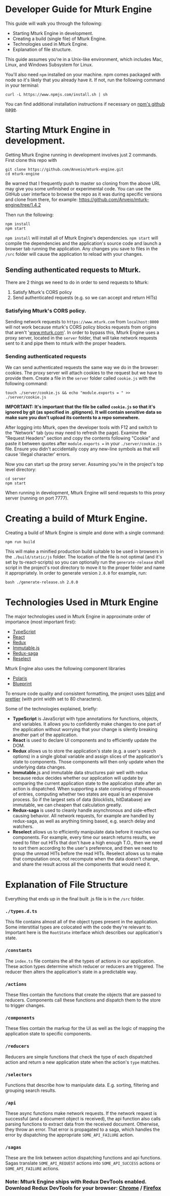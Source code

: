 # Developer Guide for Mturk Engine

This guide will walk you through the following:

* Starting Mturk Engine in development.
* Creating a build (single file) of Mturk Engine.
* Technologies used in Mturk Engine.
* Explanation of file structure.

This guide assumes you're in a Unix-like environment, which includes Mac, Linux, and Windows Subsystem for Linux.

You'll also need `npm` installed on your machine. npm comes packaged with node so it's likely that you already have it. If not, run the following command in your terminal:

```shell
curl -L https://www.npmjs.com/install.sh | sh
```

You can find additional installation instructions if necessary on [npm's github page](https://github.com/npm/npm).

# Starting Mturk Engine in development.

Getting Mturk Engine running in development involves just 2 commands. First clone this repo with

```shell
git clone https://github.com/Anveio/mturk-engine.git
cd mturk-engine
```

Be warned that I frequently push to master so cloning from the above URL may give you some unfinished or experimental code. You can use the GitHub user interface to browse the repo as it was during specific versions and clone from there, for example: https://github.com/Anveio/mturk-engine/tree/1.4.2  

Then run the following:

```shell
npm install
npm start
```

`npm install` will install all of Mturk Engine's dependencies. `npm start` will compile the dependencies and the application's source code and launch a browser tab running the application. Any changes you save to files in the `/src` folder will cause the application to reload with your changes.

## Sending authenticated requests to Mturk.

There are 2 things we need to do in order to send requests to Mturk:

1. Satisfy Mturk's CORS policy
2. Send authenticated requests (e.g. so we can accept and return HITs)

### Satisfying Mturk's CORS policy.

Sending network requests to `https://www.mturk.com` from `localhost:8000` will not work because mturk's CORS policy blocks requests from origins that aren't 'www.mturk.com'. In order to bypass this, Mturk Engine uses a proxy server, located in the `server` folder, that will take network requests sent to it and pipe them to mturk with the proper headers.

### Sending authenticated requests

We can send authenticated requests the same way we do in the browser: cookies. The proxy server will attach cookies to the request but we have to provide them. Create a file in the `server` folder called `cookie.js` with the following command:

```shell
touch ./server/cookie.js && echo "module.exports = " >> ./server/cookie.js
```

**IMPORTANT: It's important that the file be called `cookie.js` so that it's ignored by git (as specified in .gitignore). It will contain sensitive data so make sure you don't upload its contents to a repo somewhere.**

After logging into Mturk, open the developer tools with F12 and switch to the "Network" tab (you may need to refresh the page). Examine the "Request Headers" section and copy the contents following "Cookie" and paste it between quotes after `module.exports =` in your `./server/cookie.js` file. Ensure you didn't accidentally copy any new-line symbols as that will cause 'illegal character' errors.

Now you can start up the proxy server. Assuming you're in the project's top level directory:

```shell
cd server
npm start
```

When running in development, Mturk Engine will send requests to this proxy server (running on port 7777).

# Creating a build of Mturk Engine.

Creating a build of Mturk Engine is simple and done with a single command:

```shell
npm run build
```

This will make a minified production build suitable to be used in browsers in the `./build/static/js` folder. The location of the file is not optimal (and it's set by ts-react-scripts) so you can optionally run the `generate-release` shell script in the project's root directory to move it to the proper folder and name it appropriately. In order to generate version `2.0.0` for example, run:

```shell
bash ./generate-release.sh 2.0.0
```

# Technologies Used in Mturk Engine

The major technologies used in Mturk Engine in approximate order of importance (most important first):

* [TypeScript](https://github.com/Microsoft/TypeScript)
* [React](https://github.com/facebook/react)
* [Redux](https://github.com/reactjs/redux)
* [Immutable.js](https://facebook.github.io/immutable-js/)
* [Redux-saga](https://github.com/redux-saga/redux-saga)
* [Reselect](https://github.com/reactjs/reselect)

Mturk Engine also uses the following component libraries

* [Polaris](https://github.com/Shopify/polaris)
* [Blueprint](https://github.com/palantir/blueprint)

To ensure code quality and consistent formatting, the project uses [tslint](https://github.com/palantir/tslint) and [prettier](https://github.com/prettier/prettier) (with print width set to 80 characters).

Some of the technologies explained, briefly:

* **TypeScript** is JavaScript with type annotations for functions, objects, and variables. It allows you to confidently make changes to one part of the application without worrying that your change is silently breaking another part of the application.
* **React** is used to declare UI components and to efficiently update the DOM.
* **Redux** allows us to store the application's state (e.g. a user's search options) in a single global variable and assign slices of the application's state to components. Those components will then only update when the underlying data changes.
* **Immutable**.js and immutable data structures pair well with redux because redux decides whether our application will update by comparing the current application state to the application state after an action is dispatched. When supporting a state consisting of thousands of entries, computing whether two states are equal is an expensive process. So if the largest sets of data (blocklists, hitDatabase) are immutable, we can cheapen that calculation greatly.
* **Redux-saga** is used to cleanly handle asynchronous and side-effect causing behavior. All network requests, for example are handled by redux-saga, as well as anything timing based, e.g. search delay and watchers.
* **Reselect** allows us to efficiently manipulate data before it reaches our components. For example, every time our search returns results, we need to filter out HITs that don't have a high enough T.O., then we need to sort them according to the user's preference, and then we need to group the unread HITs before the read HITs. Reselect allows us to make that computation once, not recompute when the data doesn't change, and share the result across all the components that would need it.

# Explanation of File Structure

Everything that ends up in the final built .js file is in the `/src` folder.

### `./types.d.ts`

This file contains almost all of the object types present in the application. Some interstitial types are colocated with the code they're relevant to. Important here is the `RootState` interface which describes our application's state.

### `/constants`

The `index.ts` file contains the all the types of actions in our application. These action types determine which reducer or reducers are triggered. The reducer then alters the application's state in a predictable way.

### `/actions`

These files contain the functions that create the objects that are passed to reducers. Components call these functions and dispatch them to the store to trigger changes.

### `/components`

These files contain the markup for the UI as well as the logic of mapping the application state to specific components.

### `/reducers`

Reducers are simple functions that check the type of each dispatched action and return a new application state when the action's `type` matches.

### `/selectors`

Functions that describe how to manipulate data. E.g. sorting, filtering and grouping search results.

### `/api`

These async functions make network requests. If the network request is successful (and a document object is received), the api function also calls parsing functions to extract data from the received document. Otherwise, they throw an error. That error is propagated to a saga, which handles the error by dispatching the appropriate `SOME_API_FAILURE` action.

### `/sagas`

These are the link between action dispatching functions and api functions. Sagas translate `SOME_API_REQUEST` actions into `SOME_API_SUCCESS` actions or `SOME_API_FAILURE` actions.

### Note: Mturk Engine ships with Redux DevTools enabled. Download Redux DevTools for your browser: [Chrome](https://chrome.google.com/webstore/detail/redux-devtools/lmhkpmbekcpmknklioeibfkpmmfibljd?hl=en) / [Firefox](https://addons.mozilla.org/en-US/firefox/addon/remotedev/)
